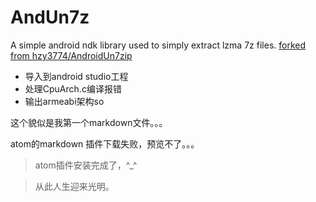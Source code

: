 # AndUn7z

A simple android ndk library used to simply extract lzma 7z files. [forked from hzy3774/AndroidUn7zip](https://github.com/hzy3774/AndroidUn7zip)

- 导入到android studio工程
- 处理CpuArch.c编译报错
- 输出armeabi架构so

这个貌似是我第一个markdown文件。。。

atom的markdown 插件下载失败，预览不了。。。

> atom插件安装完成了，^_^

> 从此人生迎来光明。
